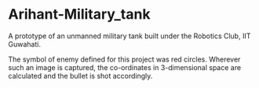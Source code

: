# Arihant-Military_tank

A prototype of an unmanned military tank built under the Robotics Club, IIT Guwahati. 

The symbol of enemy defined for this project was red circles. Wherever such an image is captured, the co-ordinates in 3-dimensional space are calculated and the bullet is shot accordingly.
